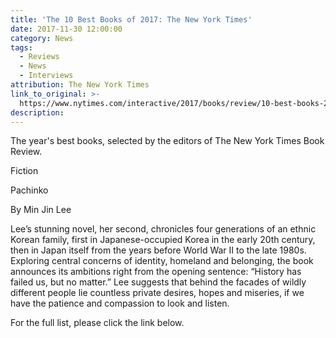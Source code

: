 ```yaml
---
title: 'The 10 Best Books of 2017: The New York Times'
date: 2017-11-30 12:00:00
category: News
tags:
  - Reviews
  - News
  - Interviews
attribution: The New York Times
link_to_original: >-
  https://www.nytimes.com/interactive/2017/books/review/10-best-books-2017.html?_r=0
description:
---
```



The year's best books, selected by the editors of The New York Times Book Review.

Fiction

Pachinko

By Min Jin Lee

Lee’s stunning novel, her second, chronicles four generations of an ethnic Korean family, first in Japanese-occupied Korea in the early 20th century, then in Japan itself from the years before World War II to the late 1980s. Exploring central concerns of identity, homeland and belonging, the book announces its ambitions right from the opening sentence: “History has failed us, but no matter.” Lee suggests that behind the facades of wildly different people lie countless private desires, hopes and miseries, if we have the patience and compassion to look and listen.

For the full list, please click the link below.